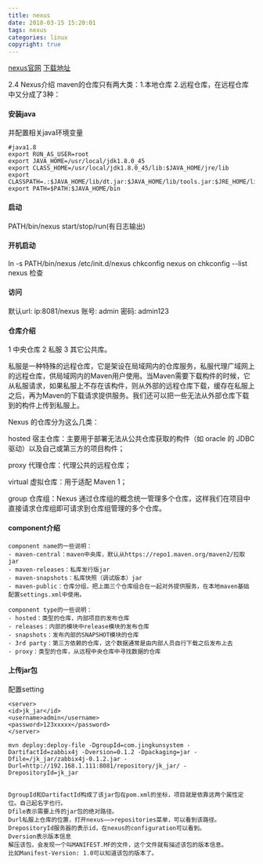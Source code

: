 ```yaml
---
title: nexus
date: 2018-03-15 15:20:01
tags: nexus
categories: linux
copyright: true
---
```


[nexus官网](https://www.sonatype.com/)
[下载地址](https://www.sonatype.com/download-oss-sonatype)

2.4 Nexus介绍
maven的仓库只有两大类：1.本地仓库 2.远程仓库，在远程仓库中又分成了3种：

#### 安装java
并配置相关java环境变量
```
#java1.8
export RUN_AS_USER=root
export JAVA_HOME=/usr/local/jdk1.8.0_45
export CLASS_HOME=/usr/local/jdk1.8.0_45/lib:$JAVA_HOME/jre/lib
export CLASSPATH=.:$JAVA_HOME/lib/dt.jar:$JAVA_HOME/lib/tools.jar:$JRE_HOME/lib:$CLASSPATH
export PATH=$PATH:$JAVA_HOME/bin
```

#### 启动
PATH/bin/nexus start/stop/run(有日志输出)

#### 开机启动

ln -s PATH/bin/nexus /etc/init.d/nexus
chkconfig nexus on
chkconfig --list nexus 检查

#### 访问

默认url: ip:8081/nexus
账号: admin
密码: admin123

#### 仓库介绍

1 中央仓库
2 私服
3 其它公共库。

私服是一种特殊的远程仓库，它是架设在局域网内的仓库服务，私服代理广域网上的远程仓库，供局域网内的Maven用户使用。当Maven需要下载构件的时候，它从私服请求，如果私服上不存在该构件，则从外部的远程仓库下载，缓存在私服上之后，再为Maven的下载请求提供服务。我们还可以把一些无法从外部仓库下载到的构件上传到私服上。


Nexus 的仓库分为这么几类：

hosted 宿主仓库：主要用于部署无法从公共仓库获取的构件（如 oracle 的 JDBC 驱动）以及自己或第三方的项目构件；

proxy 代理仓库：代理公共的远程仓库；

virtual 虚拟仓库：用于适配 Maven 1；

group 仓库组：Nexus 通过仓库组的概念统一管理多个仓库，这样我们在项目中直接请求仓库组即可请求到仓库组管理的多个仓库。




#### component介绍
```
component name的一些说明：
- maven-central：maven中央库，默认从https://repo1.maven.org/maven2/拉取jar
- maven-releases：私库发行版jar
- maven-snapshots：私库快照（调试版本）jar
- maven-public：仓库分组，把上面三个仓库组合在一起对外提供服务，在本地maven基础配置settings.xml中使用。

component type的一些说明：
- hosted：类型的仓库，内部项目的发布仓库
- releases：内部的模块中release模块的发布仓库
- snapshots：发布内部的SNAPSHOT模块的仓库
- 3rd party：第三方依赖的仓库，这个数据通常是由内部人员自行下载之后发布上去
- proxy：类型的仓库，从远程中央仓库中寻找数据的仓库

```

#### 上传jar包
配置setting
```
<server>   
<id>jk_jar</id>   
<username>admin</username>
<password>123xxxxx</password>   
</server>
```

```
mvn deploy:deploy-file -DgroupId=com.jingkunsystem -DartifactId=zabbix4j -Dversion=0.1.2 -Dpackaging=jar -Dfile=/jk_jar/zabbix4j-0.1.2.jar -Durl=http://192.168.1.111:8081/repository/jk_jar/ -DrepositoryId=jk_jar


DgroupId和DartifactId构成了该jar包在pom.xml的坐标，项目就是依靠这两个属性定位。自己起名字也行。
Dfile表示需要上传的jar包的绝对路径。
Durl私服上仓库的位置，打开nexus——>repositories菜单，可以看到该路径。
DrepositoryId服务器的表示id，在nexus的configuration可以看到。
Dversion表示版本信息
解压该包，会发现一个叫MANIFEST.MF的文件，这个文件就有描述该包的版本信息。
比如Manifest-Version: 1.0可以知道该包的版本了。
```
